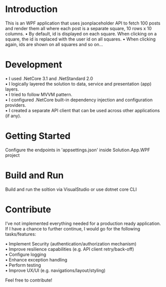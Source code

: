 ﻿# Introduction 
This is an WPF application that uses jsonplaceholder API to fetch 100 posts and render them all
where each post is a separate square, 10 rows x 10 columns. 
• By default, id is displayed on each square. When clicking on a square, the id is 
replaced with the user id on all squares.
• When clicking again, ids are shown on all squares and so on...

# Development 
• I used .NetCore 3.1 and .NetStandard 2.0 <br/>
• I logically layered the solution to data, service and presentation (app) layers. <br/>
• I tried to follow MVVM pattern. <br/>
• I configured .NetCore built-in dependency injection and configuration providers. <br/>
• I created a separate API client that can be used across other applications (if any). <br/>

# Getting Started
Configure the endpoints in 'appsettings.json' inside Solution.App.WPF project

# Build and Run
Build and run the soltion via VisualStudio or use dotnet core CLI  

# Contribute
I’ve not implemented everything needed for a production ready application.
If I have a chance to further continue, I would go for the following tasks/features:

• Implement Security (authentication/authorization  mechanism) <br/>
• Improve resilience capabilities (e.g. API client retry/back-off) <br/>
• Configure logging <br/>
• Enhance exception handling <br/>
• Perform testing <br/>
• Improve UX/UI (e.g. navigations/layout/styling) <br/>

Feel free to contribute!
